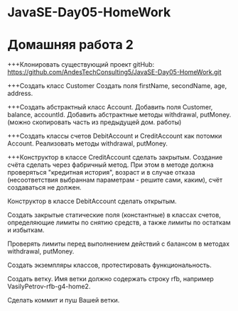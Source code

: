 ﻿# JavaSE-Day05-HomeWork
# Домашняя работа 2

+++Клонировать существующий проект
gitHub: https://github.com/AndesTechConsulting5/JavaSE-Day05-HomeWork.git

+++Создать класс Customer Создать поля firstName, secondName, age, address.

+++Создать абстрактный класс Account. Добавить поля Customer, balance, accountId.
Добавить абстрактные методы withdrawal, putMoney.
(можно скопировать часть из предыдущей дом. работы)

+++Создать классы счетов DebitAccount и CreditAccount как потомки Account.
Реализовать методы withdrawal, putMoney.

+++Конструктор в классе CreditAccount сделать закрытым. Создание счёта сделать через фабричный метод.
При этом в методе должна проверяться "кредитная история", возраст и в случае отказа 
(несоответствия выбраннам параметрам - решите сами, каким),
счёт создаваться не должен. 

Конструктор в классе DebitAccount сделать открытым.

Создать закрытые статические поля (константные) в классах счетов, определяющие лимиты по снятию средств,
а также лимиты по остаткам и избыткам.

Проверять лимиты перед выполнением действий с балансом в методах
withdrawal, putMoney.

Создать экземпляры классов, протестировать функциональность.

Создать ветку.
Имя ветки должно содержать строку rfb, например VasilyPetrov-rfb-g4-home2.

Сделать коммит и пуш Вашей ветки.
